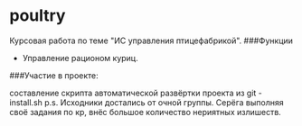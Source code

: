 # poultry
Курсовая работа по теме "ИС управления птицефабрикой". 
###Функции
  - Управление рационом куриц.



###Участие в проекте:

составление скрипта автоматической развёртки проекта из git - install.sh
p.s. Исходники достались от очной группы. Серёга выполняя своё задания по кр, внёс большое количество нериятных излишеств.
